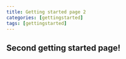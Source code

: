 ```yaml
---
title: Getting started page 2
categories: [gettingstarted]
tags: [gettingstarted]
---
```



## Second getting started page!
